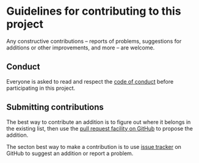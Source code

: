# Guidelines for contributing to this project

Any constructive contributions – reports of problems, suggestions for additions or other improvements, and more – are welcome.

## Conduct

Everyone is asked to read and respect the [code of conduct](CODE_OF_CONDUCT.md) before participating in this project.

## Submitting contributions

The best way to contribute an addition is to figure out where it belongs in the existing list, then use the [pull request facility on GitHub](https://docs.github.com/en/pull-requests/collaborating-with-pull-requests/proposing-changes-to-your-work-with-pull-requests/about-pull-requests) to propose the addition.

The secton best way to make a contribution is to use [issue tracker](https://github.com/ai4lam/awesome-ai4lam/issues) on GitHub to suggest an addition or report a problem.
